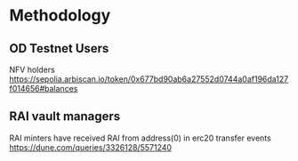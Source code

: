 # Methodology

## OD Testnet Users
NFV holders https://sepolia.arbiscan.io/token/0x677bd90ab6a27552d0744a0af196da127f014656#balances

## RAI vault managers
RAI minters have received RAI from address(0) in erc20 transfer events
https://dune.com/queries/3326128/5571240

